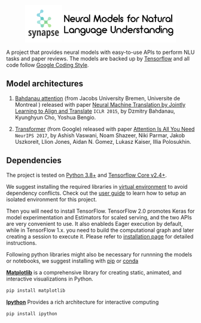 <p align="center">
    <br>
    <img src="https://github.com/yli169/synapse/blob/main/synapse.png" width="100"/> 
    <img src="https://github.com/yli169/synapse/blob/main/nmnlu.png" width="300"/>
    <br>
<p>

A project that provides neural models with easy-to-use APIs to perform NLU tasks and paper reviews. The models are backed up by [Tensorflow](https://www.tensorflow.org) and all code follow [Google Coding Style](https://google.github.io/styleguide/pyguide.html).

## Model architectures

1. [Bahdanau attention](https://github.com/yli169/synapse/blob/main/notebooks/bahdanau_attention.ipynb) (from Jacobs University Bremen, Universite de Montreal ) released with paper [Neural Machine Translation by Jointly Learning to Align and Translate](https://arxiv.org/pdf/1409.0473.pdf) `ICLR 2015`, by Dzmitry Bahdanau, Kyunghyun Cho, Yoshua Bengio.

2. [Transformer](https://github.com/yli169/synapse/blob/main/notebooks/transformer.ipynb) (from Google) released with paper [Attention Is All You Need](https://arxiv.org/pdf/1706.03762.pdf) `NeurIPS 2017`, by Ashish Vaswani, Noam Shazeer, Niki Parmar, Jakob Uszkoreit, Llion Jones, Aidan N. Gomez, Lukasz Kaiser, Illia Polosukhin.

## Dependencies

The project is tested on [Python 3.8+](https://www.python.org/downloads/release/python-382/) and [Tensorflow Core v2.4+](https://www.tensorflow.org/api_docs).

We suggest installing the required libraries in [virtual environment](https://docs.python.org/3/library/venv.html) to avoid dependency conflicts. Check out the [user guide](https://packaging.python.org/guides/installing-using-pip-and-virtual-environments/) to learn how to setup an isolated environment for this project.

Then you will need to install TensorFlow. TensorFlow 2.0 promotes Keras for model experimentation and Estimators for scaled serving, and the two APIs are very convenient to use. It also enableds Eager execution by default, while in TensorFlow 1.x. you need to build the computational graph and later creating a session to execute it. Please refer to [installation page](https://www.tensorflow.org/install/pip#tensorflow-2.0-rc-is-available) for detailed instructions.

Following python libraries might also be necessary for runnning the models or notebooks, we suggest installing with [pip](https://pip.pypa.io/en/stable/) or [conda](https://docs.conda.io/en/latest/)

**[Matplotlib](https://matplotlib.org/)** is a comprehensive library for creating static, animated, and interactive visualizations in Python.
```bash
pip install matplotlib
```

**[Ipython](https://ipython.org/)** Provides a rich architecture for interactive computing
```bash
pip install ipython
```
